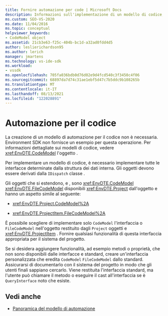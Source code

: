 ```yaml
---
title: Fornire automazione per code | Microsoft Docs
description: Informazioni sull'implementazione di un modello di codice, che richiede l'implementazione di interfacce determinate dalla struttura dei dati interna.
ms.custom: SEO-VS-2020
ms.date: 11/04/2016
ms.topic: conceptual
helpviewer_keywords:
- CodeModel object
ms.assetid: 21cb3e63-f25c-404b-bc1d-a32ad0fdd4d5
author: leslierichardson95
ms.author: lerich
manager: jmartens
ms.technology: vs-ide-sdk
ms.workload:
- vssdk
ms.openlocfilehash: 705fa036bdb0d76d02e9d4fcd540c3f3450c4f06
ms.sourcegitcommit: 68897da7d74c31ae1ebf5d47c7b5ddc9b108265b
ms.translationtype: MT
ms.contentlocale: it-IT
ms.lasthandoff: 08/13/2021
ms.locfileid: "122028891"
---
```

# <a name="providing-automation-for-code"></a>Automazione per il codice
La creazione di un modello di automazione per il codice non è necessaria. Environment SDK non fornisce un esempio per questa operazione. Per informazioni dettagliate sui modelli di codice, vedere <xref:EnvDTE.CodeModel> l'oggetto .

 Per implementare un modello di codice, è necessario implementare tutte le interfacce determinate dalla struttura dei dati interna. Gli oggetti devono essere derivati dalla `IDispatch` classe .

 Gli oggetti che si estendono, e , sono <xref:EnvDTE.CodeModel> <xref:EnvDTE.FileCodeModel> disponibili <xref:EnvDTE.Project> dall'oggetto e hanno un aspetto simile al seguente:

- <xref:EnvDTE.Project.CodeModel%2A>

- <xref:EnvDTE.ProjectItem.FileCodeModel%2A>

 È possibile scegliere di implementare solo `CodeModel` l'interfaccia o `FileCodeModel` nell'oggetto restituito dagli `Project` oggetti e <xref:EnvDTE.ProjectItem> . Fornire qualsiasi funzionalità di questa interfaccia appropriata per il sistema del progetto.

 Se si desidera aggiungere funzionalità, ad esempio metodi o proprietà, che non sono disponibili dalle interfacce e standard, creare un'interfaccia personalizzata che eredita `CodeModel` `FileCodeModel` dallo standard. Assicurarsi di documentarlo con il sistema del progetto in modo che gli utenti finali sappiano cercarlo. Viene restituita l'interfaccia standard, ma l'utente può chiamare il metodo o eseguire il cast all'interfaccia se è `QueryInterface` noto che esiste.

## <a name="see-also"></a>Vedi anche
- [Panoramica del modello di automazione](../../extensibility/internals/automation-model-overview.md)
